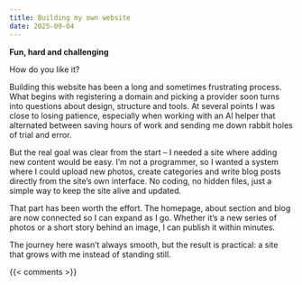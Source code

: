 ```yaml
---
title: Building my own website
date: 2025-09-04
---
```

**Fun, hard and challenging**

How do you like it?

Building this website has been a long and sometimes frustrating process. What begins with registering a domain and picking a provider soon turns into questions about design, structure and tools. At several points I was close to losing patience, especially when working with an AI helper that alternated between saving hours of work and sending me down rabbit holes of trial and error.

But the real goal was clear from the start – I needed a site where adding new content would be easy. I’m not a programmer, so I wanted a system where I could upload new photos, create categories and write blog posts directly from the site’s own interface. No coding, no hidden files, just a simple way to keep the site alive and updated.

That part has been worth the effort. The homepage, about section and blog are now connected so I can expand as I go. Whether it’s a new series of photos or a short story behind an image, I can publish it within minutes.

The journey here wasn’t always smooth, but the result is practical: a site that grows with me instead of standing still.

<!-- 

SEO Title: Build a photography website the simple way  

Meta Description: Learn how to build a photography website from domain to design, with easy tools for adding new photos and blog posts – no coding needed.  

Keywords: photography website, build website for photographers, photo blog, no coding website, simple site for photographers

\-->

{{< comments >}}
